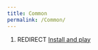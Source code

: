 ```yaml
---
title: Common
permalink: /Common/
---
```


1.  REDIRECT [Install and play](Install_and_play "wikilink")